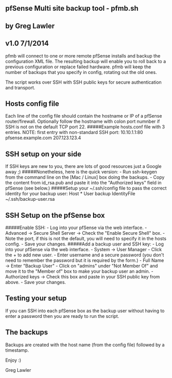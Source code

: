 ## pfSense Multi site backup tool - pfmb.sh
## by Greg Lawler
## v1.0 7/1/2014

pfmb will connect to one or more remote pfSense installs and backup the configuration XML file.
The resulting backup will enable you to roll back to a previous configuration or replace failed hardware.
pfmb will keep the number of backups that you specify in config, rotating out the old ones.

The script works over SSH with SSH public keys for secure authentication and transport.

## Hosts config file ##
Each line of the config file should contain the hostname or IP of a pfSense router/firewall. 
Optionally follow the hostname with colon port numnber if SSH is not on the default TCP port 22.
#####Example hosts.conf file with 3 entries.
NOTE: first entry with non-standard SSH port:
    10.10.1.1:80 
    pfsense.example.com
    207.123.123.4

## SSH setup on your side ##
If SSH keys are new to you, there are lots of good resources just a Google away ;)
#####Nonetheless, here is the quick version:
	- Run ssh-keygen from the command line on the [Mac / Linux] box doing the backups.
	- Copy the content from id_rsa.pub and paste it into the "Authorized keys" field in pfSense (see below.)
#####Setup your ~/.ssh/config file to pass the correct identity for your backup user:
    Host *
    User backup
    IdentityFile ~/.ssh/backup-user.rsa

## SSH Setup on the pfSense box ##
#####Enable SSH:
	- Log into your pfSense via the web interface.
	- Advanced -> Secure Shell Server -> Check the "Enable Secure Shell" box.
	- Note the port, if this is not the default, you will need to specify it in the hosts config.
	- Save your changes.
#####Add a backup user and SSH key:
	- Log into your pfSense via the web interface.
	- System -> User Manager
	- Click the + to add new user.
	- Enter username and a secure password (you don't need to remember the password but it is required by the form.)
	- Full Name -> Enter "Backup User"
	- Click on "admins" under "Not Member Of" and move it to the "Member of" box to make your backup user an admin.
	- Authorized keys -> Check this box and paste in your SSH public key from above.
	- Save your changes.

## Testing your setup ##
If you can SSH into each pfSense box as the backup user without having to enter a password then you are ready to run the script.

## The backups ##
Backups are created with the host name (from the config file) followed by a timestamp.


Enjoy :)

Greg Lawler

